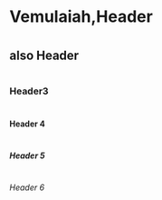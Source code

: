 # Vemulaiah,Header
# <h2> also Header
# <h3> Header3
# <h4> Header 4
# <h5> Header 5
# <h6> Header 6
